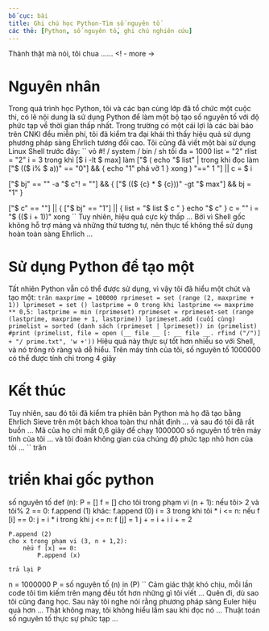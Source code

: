 ```yaml
---
bố cục: bài
title: Ghi chú học Python-Tìm số nguyên tố
các thẻ: [Python, số nguyên tố, ghi chú nghiên cứu]
---
```


Thành thật mà nói, tôi chua ...... <! - more ->

# Nguyên nhân
Trong quá trình học Python, tôi và các bạn cùng lớp đã tổ chức một cuộc thi, có lẽ nội dung là sử dụng Python để làm một bộ tạo số nguyên tố với độ phức tạp về thời gian thấp nhất.
Trong trường có một cái lợi là các bài báo trên CNKI đều miễn phí, tôi đã kiểm tra đại khái thì thấy hiệu quả sử dụng phương pháp sàng Ehrlich tương đối cao.
Tôi cũng đã viết một bài sử dụng Linux Shell trước đây:
`` vỏ
#! / system / bin / sh
tối đa = 1000
list = "2"
rlist = "2"
i = 3
trong khi [$ i -lt $ max]
làm
["$ (
echo "$ list" | trong khi đọc
làm
["$ (($ i% $ a))" == "0"] && {
echo "1"
phá vỡ 1
}
xong
) "==" 1 "] || c = $ i

["$ bj" == "" -a "$ c"! = ""] && {
["$ (($ {c} * $ {c}))" -gt "$ max"] && bj = "1"
}

["$ c" == ""] || {
["$ bj" == "1"] || {
list = "$ list
$ c "
}
echo "$ c"
}
c = ""
i = "$ (($ i + 1))"
xong
``
Tuy nhiên, hiệu quả cực kỳ thấp ... Bởi vì Shell gốc không hỗ trợ mảng và những thứ tương tự, nên thực tế không thể sử dụng hoàn toàn sàng Ehrlich ...

# Sử dụng Python để tạo một
Tất nhiên Python vẫn có thể được sử dụng, vì vậy tôi đã hiểu một chút và tạo một:
`` trăn
maxprime = 100000
rprimeset = set (range (2, maxprime + 1))
lprimeset = set ()
lastprime = 0
trong khi lastprime <= maxprime ** 0,5:
lastprime = min (rprimeset)
rprimeset = rprimeset-set (range (lastprime, maxprime + 1, lastprime))
lprimeset.add (cuối cùng)
primelist = sorted (danh sách (rprimeset | lprimeset))
in (primelist)
#print (primelist, file = open (__ file __ [: __ file __. rfind ("/")] + "/ prime.txt", 'w +'))
``
Hiệu quả này thực sự tốt hơn nhiều so với Shell, và nó trông rõ ràng và dễ hiểu. Trên máy tính của tôi, số nguyên tố 1000000 có thể được tính chỉ trong 4 giây

# Kết thúc
Tuy nhiên, sau đó tôi đã kiểm tra phiên bản Python mà họ đã tạo bằng Ehrlich Sieve trên một bách khoa toàn thư nhất định ... và sau đó tôi đã rất buồn ... Mã của họ chỉ mất 0,6 giây để chạy 1000000 số nguyên tố trên máy tính của tôi ... và tôi đoán không gian của chúng độ phức tạp nhỏ hơn của tôi ...
`` trăn
# triển khai gốc python

số nguyên tố def (n):
P = []
f = []
cho tôi trong phạm vi (n + 1):
nếu tôi> 2 và tôi% 2 == 0:
f.append (1)
khác:
f.append (0)
i = 3
trong khi tôi * i <= n:
nếu f [i] == 0:
j = i * i
trong khi j <= n:
f [j] = 1
j + = i + i
i + = 2

    P.append (2)
    cho x trong phạm vi (3, n + 1,2):
        nếu f [x] == 0:
            P.append (x)
 
    trả lại P

n = 1000000
P = số nguyên tố (n)
in (P)
``
Cảm giác thật khó chịu, mỗi lần code tôi tìm kiếm trên mạng đều tốt hơn những gì tôi viết ... Quên đi, dù sao tôi cũng đang học.
Sau này tôi nghe nói rằng phương pháp sàng Euler hiệu quả hơn ... Thật không may, tôi không hiểu lắm sau khi đọc nó ... Thuật toán số nguyên tố thực sự phức tạp ...

